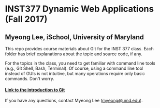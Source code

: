 INST377 Dynamic Web Applications (Fall 2017)
==============
Myeong Lee, iSchool, University of Maryland
--------------

This repo provides course materials about Git for the INST 377 class.
Each folder has brief explanations about the topic and source code, if any. 

For the topics in the class, you need to get familiar with command line tools (e.g., Git Shell, Bash, Terminal). Of course, using a command line tool instead of GUIs is not intuitive, but many operations require only basic commands. Don't worry.

#### [Link to the introduction to Git](git/) 

If you have any questions, contact Myeong Lee (myeong@umd.edu).  
